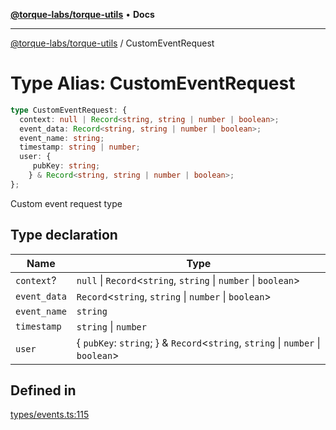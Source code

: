 [**@torque-labs/torque-utils**](../README.md) • **Docs**

***

[@torque-labs/torque-utils](../README.md) / CustomEventRequest

# Type Alias: CustomEventRequest

```ts
type CustomEventRequest: {
  context: null | Record<string, string | number | boolean>;
  event_data: Record<string, string | number | boolean>;
  event_name: string;
  timestamp: string | number;
  user: {
     pubKey: string;
    } & Record<string, string | number | boolean>;
};
```

Custom event request type

## Type declaration

| Name | Type |
| ------ | ------ |
| `context`? | `null` \| `Record`\<`string`, `string` \| `number` \| `boolean`\> |
| `event_data` | `Record`\<`string`, `string` \| `number` \| `boolean`\> |
| `event_name` | `string` |
| `timestamp` | `string` \| `number` |
| `user` | \{ `pubKey`: `string`; \} & `Record`\<`string`, `string` \| `number` \| `boolean`\> |

## Defined in

[types/events.ts:115](https://github.com/torque-labs/torque-utils/blob/3bd29ca22f900f1cf2686f7f240bf82e15337207/types/events.ts#L115)
